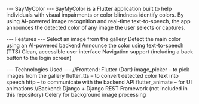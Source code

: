 --- SayMyColor ---
SayMyColor is a Flutter application built to help individuals with visual impairments or color blindness identify colors. 
By using AI-powered image recognition and real-time text-to-speech, the app announces the detected color of any image the user selects or captures.

--- Features ---
Select an image from the gallery
Detect the main color using an AI-powered backend
Announce the color using text-to-speech (TTS)
Clean, accessible user interface
Navigation support (including a back button to the login screen)

--- Technologies Used ---
//Frontend:
Flutter (Dart)
image_picker – to pick images from the gallery
flutter_tts – to convert detected color text into speech
http – to communicate with the backend API
flutter_animate – for UI animations
//Backend:
Django + Django REST Framework (not included in this repository)
Celery for background image processing

